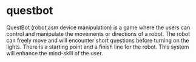 # questbot
QuestBot (robot,asm device manipulation) is a game where the users can control and manipulate the movements or directions of a robot. The robot can freely move and will encounter short questions before turning on the lights. There is a starting point and a finish line for the robot. This system will enhance the mind-skill of the user.
